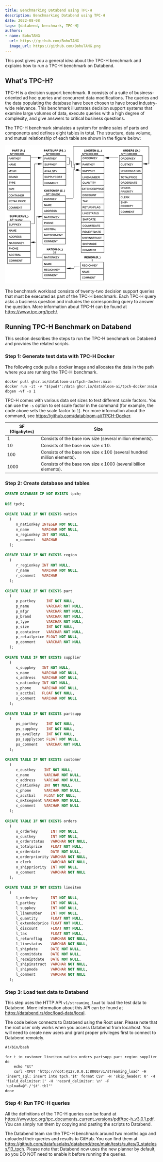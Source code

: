 ```yaml
---
title: Benchmarking Databend using TPC-H
description: Benchmarking Databend using TPC-H
date: 2022-08-08
tags: [databend, benchmark, TPC-H]
authors:
- name: BohuTANG
  url: https://github.com/BohuTANG
  image_url: https://github.com/BohuTANG.png
---
```


This post gives you a general idea about the TPC-H benchmark and explains how to run a TPC-H benchmark on Databend.

## What's TPC-H?

TPC-H is a decision support benchmark. It consists of a suite of business-oriented ad hoc queries and concurrent data modifications. The queries and the data populating the database have been chosen to have broad industry-wide relevance. This benchmark illustrates decision support systems that examine large volumes of data, execute queries with a high degree of complexity, and give answers to critical business questions.

The TPC-H benchmark simulates a system for online sales of parts and components and defines eight tables in total. The structure, data volume, and mutual relationship of each table are shown in the figure below:

![](../static/img/blog/tables.jpeg)

The benchmark workload consists of twenty-two decision support queries that must be executed as part of the TPC-H benchmark. Each TPC-H query asks a business question and includes the corresponding query to answer the question. More information about TPC-H can be found at https://www.tpc.org/tpch/.

## Running TPC-H Benchmark on Databend

This section describes the steps to run the TPC-H benchmark on Databend and provides the related scripts.

### Step 1: Generate test data with TPC-H Docker

The following code pulls a docker image and allocates the data in the path where you are running the TPC-H benchmark.

```shell
docker pull ghcr.io/databloom-ai/tpch-docker:main
docker run -it -v "$(pwd)":/data ghcr.io/databloom-ai/tpch-docker:main dbgen -vf -s 1
```
TPC-H comes with various data set sizes to test different scale factors. You can use the `-s` option to set scale factor in the command (for example, the code above sets the scale factor to `1`). For more information about the command, see https://github.com/databloom-ai/TPCH-Docker.

| SF (Gigabytes) | Size                                                                    |
|----------------|-------------------------------------------------------------------------|
| 1              | Consists of the base row size (several million elements).               |
| 10             | Consists of the base row size x 10.                                     |
| 100            | Consists of the base row size x 100 (several hundred million elements). |
| 1000           | Consists of the base row size x 1000 (several billion elements).        |


### Step 2: Create database and tables

```sql
CREATE DATABASE IF NOT EXISTS tpch;

USE tpch;

CREATE TABLE IF NOT EXISTS nation
  (
     n_nationkey INTEGER NOT NULL,
     n_name      VARCHAR NOT NULL,
     n_regionkey INT NOT NULL,
     n_comment   VARCHAR
  );

CREATE TABLE IF NOT EXISTS region
  (
     r_regionkey INT NOT NULL,
     r_name      VARCHAR NOT NULL,
     r_comment   VARCHAR
  );

CREATE TABLE IF NOT EXISTS part
  (
     p_partkey     INT NOT NULL,
     p_name        VARCHAR NOT NULL,
     p_mfgr        VARCHAR NOT NULL,
     p_brand       VARCHAR NOT NULL,
     p_type        VARCHAR NOT NULL,
     p_size        INT NOT NULL,
     p_container   VARCHAR NOT NULL,
     p_retailprice FLOAT NOT NULL,
     p_comment     VARCHAR NOT NULL
  );

CREATE TABLE IF NOT EXISTS supplier
  (
     s_suppkey   INT NOT NULL,
     s_name      VARCHAR NOT NULL,
     s_address   VARCHAR NOT NULL,
     s_nationkey INT NOT NULL,
     s_phone     VARCHAR NOT NULL,
     s_acctbal   FLOAT NOT NULL,
     s_comment   VARCHAR NOT NULL
  );

CREATE TABLE IF NOT EXISTS partsupp
  (
     ps_partkey    INT NOT NULL,
     ps_suppkey    INT NOT NULL,
     ps_availqty   INT NOT NULL,
     ps_supplycost FLOAT NOT NULL,
     ps_comment    VARCHAR NOT NULL
  );

CREATE TABLE IF NOT EXISTS customer
  (
     c_custkey    INT NOT NULL,
     c_name       VARCHAR NOT NULL,
     c_address    VARCHAR NOT NULL,
     c_nationkey  INT NOT NULL,
     c_phone      VARCHAR NOT NULL,
     c_acctbal    FLOAT NOT NULL,
     c_mktsegment VARCHAR NOT NULL,
     c_comment    VARCHAR NOT NULL
  );

CREATE TABLE IF NOT EXISTS orders
  (
     o_orderkey      INT NOT NULL,
     o_custkey       INT NOT NULL,
     o_orderstatus   VARCHAR NOT NULL,
     o_totalprice    FLOAT NOT NULL,
     o_orderdate     DATE NOT NULL,
     o_orderpriority VARCHAR NOT NULL,
     o_clerk         VARCHAR NOT NULL,
     o_shippriority  INT NOT NULL,
     o_comment       VARCHAR NOT NULL
  );

CREATE TABLE IF NOT EXISTS lineitem
  (
     l_orderkey      INT NOT NULL,
     l_partkey       INT NOT NULL,
     l_suppkey       INT NOT NULL,
     l_linenumber    INT NOT NULL,
     l_quantity      FLOAT NOT NULL,
     l_extendedprice FLOAT NOT NULL,
     l_discount      FLOAT NOT NULL,
     l_tax           FLOAT NOT NULL,
     l_returnflag    VARCHAR NOT NULL,
     l_linestatus    VARCHAR NOT NULL,
     l_shipdate      DATE NOT NULL,
     l_commitdate    DATE NOT NULL,
     l_receiptdate   DATE NOT NULL,
     l_shipinstruct  VARCHAR NOT NULL,
     l_shipmode      VARCHAR NOT NULL,
     l_comment       VARCHAR NOT NULL
  ); 
```

### Step 3: Load test data to Databend

This step uses the HTTP API `v1/streaming_load` to load the test data to Databend. More information about this API can be found at https://databend.rs/doc/load-data/local. 

The code below connects to Databend using the Root user. Please note that the root user only works when you access Databend from localhost. You will need to create new users and grant proper privileges first to connect to Databend remotely.

```shell
#!/bin/bash

for t in customer lineitem nation orders partsupp part region supplier
do
    echo "$t"
    curl -XPUT 'http://root:@127.0.0.1:8000/v1/streaming_load' -H 'insert_sql: insert into tpch.'$t' format CSV' -H 'skip_header: 0' -H 'field_delimiter:|' -H 'record_delimiter: \n' -F 'upload=@"./'$t'.tbl"'
done
```

### Step 4: Run TPC-H queries

All the definitions of the TPC-H queries can be found at https://www.tpc.org/tpc_documents_current_versions/pdf/tpc-h_v3.0.1.pdf. You can simply run them by copying and pasting the scripts to Databend.

The Databend team ran the TPC-H benchmark around two months ago and uploaded their queries and results to GitHub. You can find them at https://github.com/datafuselabs/databend/tree/main/tests/suites/0_stateless/13_tpch. Please note that Databend now uses the new planner by default, so you DO NOT need to enable it before running the queries.